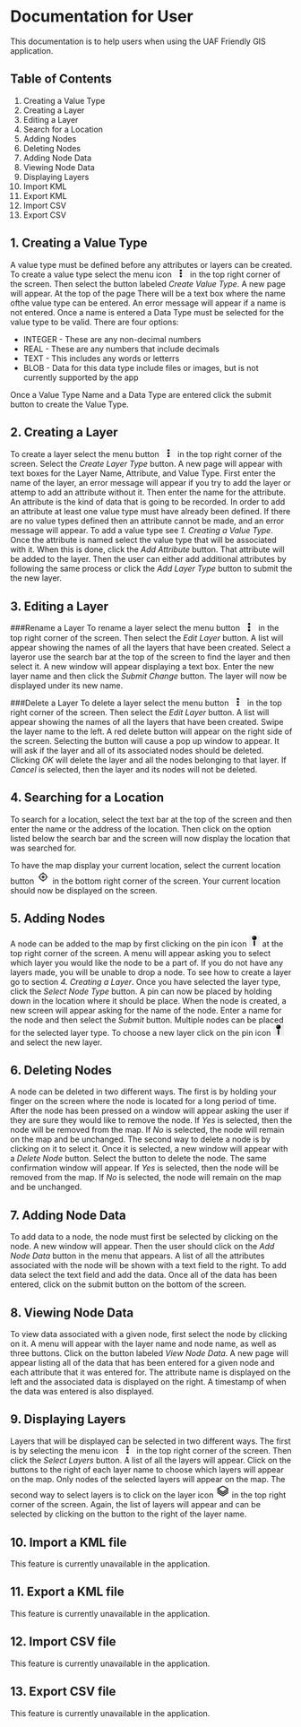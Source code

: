 
# Documentation for User

This documentation is to help users when using the UAF Friendly GIS application.

## Table of Contents

1. Creating a Value Type
2. Creating a Layer
3. Editing a Layer
4. Search for a Location
5. Adding Nodes
6. Deleting Nodes
7. Adding Node Data
8. Viewing Node Data
9. Displaying Layers
10. Import KML
11. Export KML
12. Import CSV
13. Export CSV 


## 1. Creating a Value Type

A value type must be defined before any attributes or layers can be created. To create a value type select the menu icon <img src="Images/menuIcon.png" width = "25"> in the top right corner of the screen. Then select the button labeled *Create Value Type*. A new page will appear. At the top of the page There will be a text box where the name ofthe value type can be entered. An error message will appear if a name is not entered. Once a name is entered a Data Type must be selected for the value type to be valid.
There are four options:
		
- INTEGER - These are any non-decimal numbers
- REAL - These are any numbers that include decimals
- TEXT - This includes any words or letterrs
- BLOB - Data for this data type include files or images, but is not currently supported by the app

Once a Value Type Name and a Data Type are entered click the submit button to create the Value Type.


## 2. Creating a Layer
	
To create a layer select the menu button <img src="Images/menuIcon.png" width = "25"> in the top right corner of the screen. Select the *Create Layer Type* button. A new page will appear with text boxes for the Layer Name, Attribute, and Value Type. First enter the name of the layer, an error message will appear if you try to add the layer or attemp to add an attribute without it. Then enter the name for the attribute. An attribute is the kind of data that is going to be recorded. In order to add an attribute at least one value type must have already been defined. If there are no value types defined then an attribute cannot be made, and an error message will appear. To add a value type see *1. Creating a Value Type*. Once the attribute is named select the value type that will be associated with it. When this is done, click the *Add Attribute* button. That attribute will be added to the layer. Then the user can either add additional attributes by following the same process or click the *Add Layer Type* button to submit the the new layer.


## 3. Editing a Layer
	
###Rename a Layer
To rename a layer select the menu button <img src="Images/menuIcon.png" width = "25"> in the top right corner of the screen. Then select the *Edit Layer* button. A list will appear showing the names of all the layers that have been created. Select a layeror use the search bar at the top of the screen to find the layer and then select it. A new window will appear displaying a text box. Enter the new layer name and then click the *Submit Change* button. The layer will now be displayed under its new name.

###Delete a Layer
To delete a layer select the menu button <img src="Images/menuIcon.png" width = "25"> in the top right corner of the screen. Then select the *Edit Layer* button. A list will appear showing the names of all the layers that have been created. Swipe the layer name to the left. A red delete button will appear on the right side of the screen. Selecting the button will cause a pop up window to appear. It will ask if the layer and all of its associated nodes should be deleted. Clicking *OK* will delete the layer and all the nodes belonging to that layer. If *Cancel* is selected, then the layer and its nodes will not be deleted.


## 4. Searching for a Location
To search for a location, select the text bar at the top of the screen and then enter the name or the address of the location. Then click on the option listed below the search bar and the screen will now display the location that was searched for.

To have the map display your current location, select the current location button <img src="Images/locationIcon.png" width = "25"> in the bottom right corner of the screen. Your current location should now be displayed on the screen.


## 5. Adding Nodes
	
A node can be added to the map by first clicking on the pin icon <img src="Images/pinIcon.png" width = "20"> at the top right corner of the screen. A menu will appear asking you to select which layer you would like the node to be a part of. If you do not have any layers made, you will be unable to drop a node. To see how to create a layer go to section *4. Creating a Layer*. Once you have selected the layer type, click the *Select Node Type* button. A pin can now be placed by holding down in the location where it should be place. When the node is created, a new screen will appear asking for the name of the node. Enter a name for the node and then select the *Submit* button. Multiple nodes can be placed for the selected layer type. To choose a new layer click on the pin icon <img src="Images/pinIcon.png" width = "20"> and select the new layer.


## 6. Deleting Nodes
A node can be deleted in two different ways. The first is by holding your finger on the screen where the node is located for a long period of time. After the node has been pressed on a window will appear asking the user if they are sure they would like to remove the node. If *Yes* is selected, then the node will be removed from the map. If *No* is selected, the node will remain on the map and be unchanged. The second way to delete a node is by clicking on it to select it. Once it is selected, a new window will appear with a *Delete Node* button. Select the button to delete the node. The same confirmation window will appear. If *Yes* is selected, then the node will be removed from the map. If *No* is selected, the node will remain on the map and be unchanged.


## 7. Adding Node Data
To add data to a node, the node must first be selected by clicking on the node. A new window will appear. Then the user should click on the *Add Node Data* button in the menu that appears. A list of all the attributes associated with the node will be shown with a text field to the right. To add data select the text field and add the data. Once all of the data has been entered, click on the submit button on the bottom of the screen. 


## 8. Viewing Node Data
To view data associated with a given node, first select the node by clicking on it. A menu will appear with the layer name and node name, as well as three buttons. Click on the button labeled *View Node Data*. A new page will appear listing all of the data that has been entered for a given node and each attribute that it was entered for. The attribute name is displayed on the left and the associated data is displayed on the right. A timestamp of when the data was entered is also displayed.


## 9. Displaying Layers
Layers that will be displayed can be selected in two different ways. The first is by selecting the menu icon <img src="Images/menuIcon.png" width = "25"> in the top right corner of the screen. Then click the *Select Layers* button. A list of all the layers will appear. Click on the buttons to the right of each layer name to choose which layers will appear on the map. Only nodes of the selected layers will appear on the map. The second way to select layers is to click on the layer icon <img src="Images/layerIcon.png" width = "25"> in the top right corner of the screen. Again, the list of layers will appear and can be selected by clicking on the button to the right of the layer name.


## 10. Import a KML file
	
This feature is currently unavailable in the application.

## 11. Export a KML file

This feature is currently unavailable in the application.

## 12. Import CSV file

This feature is currently unavailable in the application.
	
## 13. Export CSV file
	
This feature is currently unavailable in the application.


